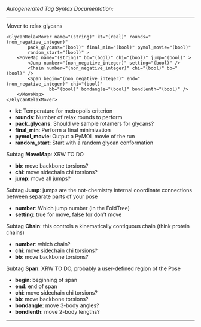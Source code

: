 _Autogenerated Tag Syntax Documentation:_

---
Mover to relax glycans

```
<GlycanRelaxMover name="(string)" kt="(real)" rounds="(non_negative_integer)"
        pack_glycans="(bool)" final_min="(bool)" pymol_movie="(bool)"
        random_start="(bool)" >
    <MoveMap name="(string)" bb="(bool)" chi="(bool)" jump="(bool)" >
        <Jump number="(non_negative_integer)" setting="(bool)" />
        <Chain number="(non_negative_integer)" chi="(bool)" bb="(bool)" />
        <Span begin="(non_negative_integer)" end="(non_negative_integer)" chi="(bool)"
                bb="(bool)" bondangle="(bool)" bondlenth="(bool)" />
    </MoveMap>
</GlycanRelaxMover>
```

-   **kt**: Temperature for metropolis criterion
-   **rounds**: Number of relax rounds to perform
-   **pack_glycans**: Should we sample rotamers for glycans?
-   **final_min**: Perform a final minimization
-   **pymol_movie**: Output a PyMOL movie of the run
-   **random_start**: Start with a random glycan conformation


Subtag **MoveMap**:   XRW TO DO

-   **bb**: move backbone torsions?
-   **chi**: move sidechain chi torsions?
-   **jump**: move all jumps?


Subtag **Jump**:   jumps are the not-chemistry internal coordinate connections between separate parts of your pose

-   **number**: Which jump number (in the FoldTree)
-   **setting**: true for move, false for don't move

Subtag **Chain**:   this controls a kinematically contiguous chain (think protein chains)

-   **number**: which chain?
-   **chi**: move sidechain chi torsions?
-   **bb**: move backbone torsions?

Subtag **Span**:   XRW TO DO, probably a user-defined region of the Pose

-   **begin**: beginning of span
-   **end**: end of span
-   **chi**: move sidechain chi torsions?
-   **bb**: move backbone torsions?
-   **bondangle**: move 3-body angles?
-   **bondlenth**: move 2-body lengths?

---
